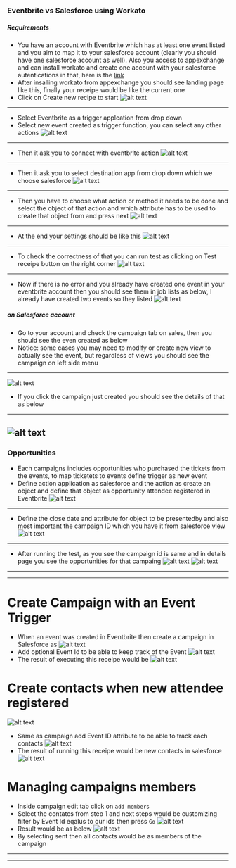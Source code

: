 ### Eventbrite vs Salesforce using Workato
##### Requirements
* You have an account with Eventbrite which has at least one event listed and you aim to map it to your salesforce account (clearly you should have one salesforce account as well). Also you access to appexchange and can install workato and create one account with your salesforce autentications in that, here is the [link](https://appexchange.salesforce.com/listingDetail?listingId=a0N30000000pvqUEAQ) 
* After insalling workato from appexchange you should see landing page like this, finally your receipe would be like the current one 
* Click on Create new recipe to start 
![alt text](https://user-images.githubusercontent.com/7471619/31692692-b259d960-b34f-11e7-80ce-a55dd532b125.png)
-------
* Select Eventbrite as a trigger applcation from drop down
* Select new event created as trigger function, you can select any other actions 
![alt text](https://user-images.githubusercontent.com/7471619/31692710-ca4247ec-b34f-11e7-87ff-c1c340863016.png)
-------
* Then it ask you to connect with eventbrite action 
![alt text](https://user-images.githubusercontent.com/7471619/31692722-db8a53c8-b34f-11e7-88ca-eb18a96e559e.png)
-------
* Then it ask you to select destination app from drop down which we choose salesforce 
![alt text](https://user-images.githubusercontent.com/7471619/31692751-02090896-b350-11e7-9f81-49ce9894b57d.png)
-------
* Then you have to choose what action or method it needs to be done and select the object of that action and which attribute has to be used to create that object from and press next 
![alt text](https://user-images.githubusercontent.com/7471619/31692771-164a012a-b350-11e7-8f9e-4c2344610df2.png)
-------
* At the end your settings should be like this
![alt text](https://user-images.githubusercontent.com/7471619/31692777-1fe59398-b350-11e7-8ea9-09c50e413046.png)
-------
* To check the correctness of that you can run test as clicking on Test receipe button on the right corner
![alt text](https://user-images.githubusercontent.com/7471619/31692777-1fe59398-b350-11e7-8ea9-09c50e413046.png)
-------
* Now if there is no error and you already have created one event in your eventbrite account then you should see them in job lists as below, I already have created two events so they listed
![alt text](https://user-images.githubusercontent.com/7471619/31692792-34c8a0ac-b350-11e7-9571-b8ca0aeae00b.png)

##### on Salesforce account 
* Go to your account and check the campaign tab on sales, then you should see the even created as below 
* Notice: some cases you may need to modify or create new view to actually see the event, but regardless of views you should see the campaign on left side menu
-------
![alt text](https://user-images.githubusercontent.com/7471619/31692806-424df25e-b350-11e7-931d-7c2805616713.png)
* If you click the campaign just created you should see the details of that as below 
-------
![alt text](https://user-images.githubusercontent.com/7471619/31692816-4d4b4602-b350-11e7-8c41-64600b6ad16a.png)
------
### Opportunities
* Each campaigns includes opportunities who purchased the tickets from the events, to map ticketets to events define trigger as new event 
* Define action application as salesforce and the action as create an object and define that object as opportunity
attendee registered in Eventbrite 
![alt text](https://user-images.githubusercontent.com/7471619/31735182-f3953f0e-b3f5-11e7-9259-b1fc0840573f.png)
-----
* Define the close date and attribute for object to be presentedby and also most important the campaign ID which you have it from salesforce view 
![alt text](https://user-images.githubusercontent.com/7471619/31735301-576b3038-b3f6-11e7-8e9e-867ca0d97c98.png)
-----
* After running the test, as you see the campaign id is same and in details page you see the opportunities for that campaing 
![alt text](https://user-images.githubusercontent.com/7471619/31735394-a1defdfc-b3f6-11e7-9161-76f3f1d3de9c.png)
![alt text](https://user-images.githubusercontent.com/7471619/31735543-1744223e-b3f7-11e7-8c5c-0cf113bb49c2.png)
-------
--------
# Create Campaign with an Event Trigger
* When an event was created in Eventbrite then create a campaign in Salesforce as 
![alt text](https://user-images.githubusercontent.com/7471619/31917714-d72a9e9c-b80d-11e7-8606-651ee82dc3c4.png)
* Add optional Event Id to be able to keep track of the Event 
![alt text](https://user-images.githubusercontent.com/7471619/31917559-0d46c5c4-b80d-11e7-8c34-e469b9617280.png)
* The result of executing this receipe would be 
![alt text](https://user-images.githubusercontent.com/7471619/31917553-0843052e-b80d-11e7-8e87-762ad3f50a42.png)
# Create contacts when new attendee registered 
![alt text](https://user-images.githubusercontent.com/7471619/31917566-11c0df36-b80d-11e7-87e8-59a47abba33c.png)
* Same as campaign add Event ID attribute to be able to track each contacts 
![alt text](https://user-images.githubusercontent.com/7471619/31917571-15a116c0-b80d-11e7-8190-bad786332454.png)
* The result of running this receipe would be new contacts in salesforce 
![alt text](https://user-images.githubusercontent.com/7471619/31917549-05b49c8c-b80d-11e7-8a8e-c7845fb5985e.png)
# Managing campaigns members 
* Inside campaign edit tab click on `add members`
* Select the contatcs from step 1 and next steps would be customizing filter by Event Id eqalus to our ids then press `Go`
![alt text](https://user-images.githubusercontent.com/7471619/31917556-0acfddd0-b80d-11e7-98aa-1aa2a42c92db.png)
* Result would be as below 
![alt text](https://user-images.githubusercontent.com/7471619/31917583-1d6752fc-b80d-11e7-9eff-2f74869e24d9.png)
* By selecting sent then all contacts would be as members of the campaign 
-------
--------




